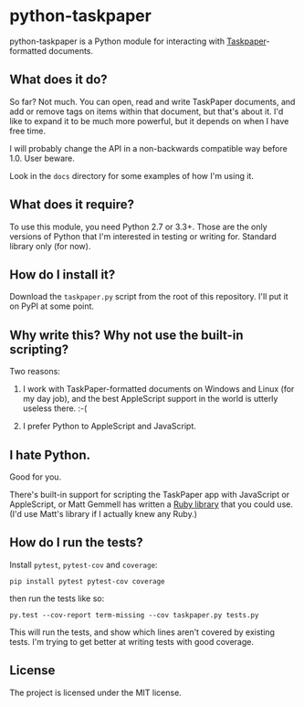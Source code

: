 # python-taskpaper

python-taskpaper is a Python module for interacting with
[Taskpaper][tp]-formatted documents.

[tp]: https://www.taskpaper.com

## What does it do?

So far?  Not much.   You can open, read and write TaskPaper documents, and
add or remove tags on items within that document, but that's about it.  I'd
like to expand it to be much more powerful, but it depends on when I have
free time.

I will probably change the API in a non-backwards compatible way before 1.0.
User beware.

Look in the `docs` directory for some examples of how I'm using it.

## What does it require?

To use this module, you need Python 2.7 or 3.3+.  Those are the only versions
of Python that I'm interested in testing or writing for.  Standard library
only (for now).

## How do I install it?

Download the `taskpaper.py` script from the root of this repository.
I'll put it on PyPI at some point.

## Why write this?  Why not use the built-in scripting?

Two reasons:

1.  I work with TaskPaper-formatted documents on Windows and Linux (for my day
    job), and the best AppleScript support in the world is utterly useless
    there.  :-(

2.  I prefer Python to AppleScript and JavaScript.

## I hate Python.

Good for you.

There's built-in support for scripting the TaskPaper app with JavaScript or
AppleScript, or Matt Gemmell has written a [Ruby library][gemmell] that you
could use.  (I'd use Matt's library if I actually knew any Ruby.)

[gemmell]: https://github.com/mattgemmell/TaskPaperRuby

## How do I run the tests?

Install `pytest`, `pytest-cov` and `coverage`:

    pip install pytest pytest-cov coverage

then run the tests like so:

    py.test --cov-report term-missing --cov taskpaper.py tests.py

This will run the tests, and show which lines aren't covered by existing tests.
I'm trying to get better at writing tests with good coverage.

## License

The project is licensed under the MIT license.